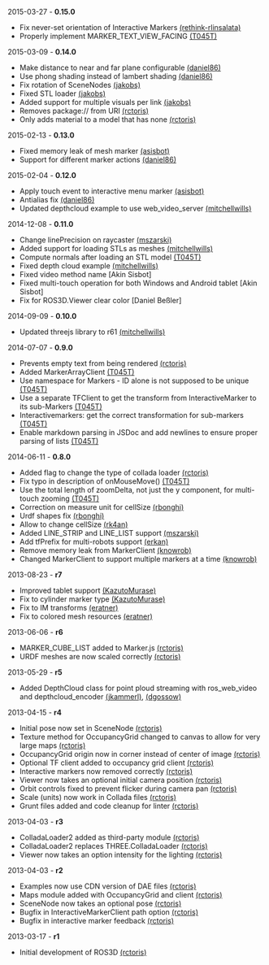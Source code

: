 2015-03-27 - **0.15.0**
 * Fix never-set orientation of Interactive Markers [(rethink-rlinsalata)](https://github.com/rethink-rlinsalata/)
 * Properly implement MARKER_TEXT_VIEW_FACING [(T045T)](https://github.com/T045T/)

2015-03-09 - **0.14.0**
 * Make distance to near and far plane configurable [(daniel86)](https://github.com/daniel86/)
 * Use phong shading instead of lambert shading [(daniel86)](https://github.com/daniel86/)
 * Fix rotation of SceneNodes [(jakobs)](https://github.com/jakobs/)
 * Fixed STL loader [(jakobs)](https://github.com/jakobs/)
 * Added support for multiple visuals per link [(jakobs)](https://github.com/jakobs/)
 * Removes package:// from URI [(rctoris)](https://github.com/rctoris/)
 * Only adds material to a model that has none [(rctoris)](https://github.com/rctoris/)

2015-02-13 - **0.13.0**
 * Fixed memory leak of mesh marker [(asisbot)](https://github.com/asisbot/)
 * Support for different marker actions [(daniel86)](https://github.com/daniel86/)

 2015-02-04 - **0.12.0**
 * Apply touch event to interactive menu marker [(asisbot)](https://github.com/asisbot/)
 * Antialias fix [(daniel86)](https://github.com/daniel86/)
 * Updated depthcloud example to use web_video_server [(mitchellwills)](https://github.com/mitchellwills/)

2014-12-08 - **0.11.0**
 * Change linePrecision on raycaster [(mszarski)](https://github.com/mszarski/)
 * Added support for loading STLs as meshes [(mitchellwills)](https://github.com/mitchellwills/)
 * Compute normals after loading an STL model [(T045T)](https://github.com/T045T/)
 * Fixed depth cloud example [(mitchellwills)](https://github.com/mitchellwills/)
 * Fixed video method name [Akin Sisbot]
 * Fixed multi-touch operation for both Windows and Android tablet [Akin Sisbot]
 * Fix for ROS3D.Viewer clear color [Daniel Beßler]

2014-09-09 - **0.10.0**
 * Updated threejs library to r61 [(mitchellwills)](https://github.com/mitchellwills/)

2014-07-07 - **0.9.0**
 * Prevents empty text from being rendered [(rctoris)](https://github.com/rctoris/)
 * Added MarkerArrayClient [(T045T)](https://github.com/T045T/)
 * Use namespace for Markers - ID alone is not supposed to be unique [(T045T)](https://github.com/T045T/)
 * Use a separate TFClient to get the transform from InteractiveMarker to its sub-Markers [(T045T)](https://github.com/T045T/)
 * Interactivemarkers: get the correct transformation for sub-markers [(T045T)](https://github.com/T045T/)
 * Enable markdown parsing in JSDoc and add newlines to ensure proper parsing of lists [(T045T)](https://github.com/T045T/)

2014-06-11 - **0.8.0**
 * Added flag to change the type of collada loader [(rctoris)](https://github.com/rctoris/)
 * Fix typo in description of onMouseMove() [(T045T)](https://github.com/T045T/)
 * Use the total length of zoomDelta, not just the y component, for multi-touch zooming [(T045T)](https://github.com/T045T/)
 * Correction on measure unit for cellSize [(rbonghi)](https://github.com/rbonghi/)
 * Urdf shapes fix [(rbonghi)](https://github.com/rbonghi/)
 * Allow to change cellSize [(rk4an)](https://github.com/rk4an/)
 * Added LINE_STRIP and LINE_LIST support [(mszarski)](https://github.com/mszarski/)
 * Add tfPrefix for multi-robots support [(erkan)](https://github.com/erkan/)
 * Remove memory leak from MarkerClient [(knowrob)](https://github.com/knowrob/)
 * Changed MarkerClient to support multiple markers at a time [(knowrob)](https://github.com/knowrob/)

2013-08-23 - **r7**
 * Improved tablet support [(KazutoMurase)](https://github.com/KazutoMurase/)
 * Fix to cylinder marker type [(KazutoMurase)](https://github.com/KazutoMurase/)
 * Fix to IM transforms [(eratner)](https://github.com/eratner/)
 * Fix to colored mesh resources [(eratner)](https://github.com/eratner/)

2013-06-06 - **r6**
 * MARKER_CUBE_LIST added to Marker.js [(rctoris)](https://github.com/rctoris/)
 * URDF meshes are now scaled correctly [(rctoris)](https://github.com/rctoris/)

2013-05-29 - **r5**
 * Added DepthCloud class for point ploud streaming with ros_web_video and depthcloud_encoder [(jkammerl)](https://github.com/jkammerl/), [(dgossow)](https://github.com/dgossow/)

2013-04-15 - **r4**
 * Initial pose now set in SceneNode [(rctoris)](https://github.com/rctoris/)
 * Texture method for OccupancyGrid changed to canvas to allow for very large maps [(rctoris)](https://github.com/rctoris/)
 * OccupancyGrid origin now in corner instead of center of image [(rctoris)](https://github.com/rctoris/)
 * Optional TF client added to occupancy grid client [(rctoris)](https://github.com/rctoris/)
 * Interactive markers now removed correctly [(rctoris)](https://github.com/rctoris/)
 * Viewer now takes an optional initial camera position [(rctoris)](https://github.com/rctoris/)
 * Orbit controls fixed to prevent flicker during camera pan [(rctoris)](https://github.com/rctoris/)
 * Scale (units) now work in Collada files [(rctoris)](https://github.com/rctoris/)
 * Grunt files added and code cleanup for linter [(rctoris)](https://github.com/rctoris/)

2013-04-03 - **r3**
 * ColladaLoader2 added as third-party module [(rctoris)](https://github.com/rctoris/)
 * ColladaLoader2 replaces THREE.ColladaLoader [(rctoris)](https://github.com/rctoris/)
 * Viewer now takes an option intensity for the lighting [(rctoris)](https://github.com/rctoris/)

2013-04-03 - **r2**
 * Examples now use CDN version of DAE files [(rctoris)](https://github.com/rctoris/)
 * Maps module added with OccupancyGrid and client [(rctoris)](https://github.com/rctoris/)
 * SceneNode now takes an optional pose [(rctoris)](https://github.com/rctoris/)
 * Bugfix in InteractiveMarkerClient path option [(rctoris)](https://github.com/rctoris/)
 * Bugfix in interactive marker feedback [(rctoris)](https://github.com/rctoris/)

2013-03-17 - **r1**
 * Initial development of ROS3D [(rctoris)](https://github.com/rctoris/)
